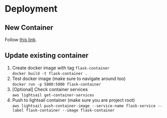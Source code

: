 # Deployment
## New Container
Follow [this link](https://aws.amazon.com/tutorials/serve-a-flask-app/).

## Update existing container
1. Create docker image with tag `flask-container` \
```docker build -t flask-container .```
2. Test docker image (make sure to navigate around too) \
```docker run -p 5000:5000 flask-container```
3. [Optional] Check container services \
```aws lightsail get-container-services```
4. Push to lightsail container (make sure you are project root) \
```aws lightsail push-container-image --service-name flask-service --label flask-container --image flask-container```